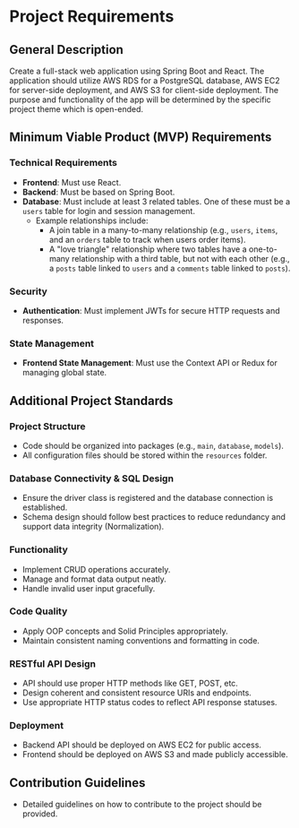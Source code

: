 # Project Requirements

## General Description
Create a full-stack web application using Spring Boot and React. The application should utilize AWS RDS for a PostgreSQL database, AWS EC2 for server-side deployment, and AWS S3 for client-side deployment. The purpose and functionality of the app will be determined by the specific project theme which is open-ended.

## Minimum Viable Product (MVP) Requirements

### Technical Requirements
- **Frontend**: Must use React.
- **Backend**: Must be based on Spring Boot.
- **Database**: Must include at least 3 related tables. One of these must be a `users` table for login and session management.
  - Example relationships include:
    - A join table in a many-to-many relationship (e.g., `users`, `items`, and an `orders` table to track when users order items).
    - A "love triangle" relationship where two tables have a one-to-many relationship with a third table, but not with each other (e.g., a `posts` table linked to `users` and a `comments` table linked to `posts`).

### Security
- **Authentication**: Must implement JWTs for secure HTTP requests and responses.

### State Management
- **Frontend State Management**: Must use the Context API or Redux for managing global state.

## Additional Project Standards

### Project Structure
- Code should be organized into packages (e.g., `main`, `database`, `models`).
- All configuration files should be stored within the `resources` folder.

### Database Connectivity & SQL Design
- Ensure the driver class is registered and the database connection is established.
- Schema design should follow best practices to reduce redundancy and support data integrity (Normalization).

### Functionality
- Implement CRUD operations accurately.
- Manage and format data output neatly.
- Handle invalid user input gracefully.

### Code Quality
- Apply OOP concepts and Solid Principles appropriately.
- Maintain consistent naming conventions and formatting in code.

### RESTful API Design
- API should use proper HTTP methods like GET, POST, etc.
- Design coherent and consistent resource URIs and endpoints.
- Use appropriate HTTP status codes to reflect API response statuses.

### Deployment
- Backend API should be deployed on AWS EC2 for public access.
- Frontend should be deployed on AWS S3 and made publicly accessible.

## Contribution Guidelines
- Detailed guidelines on how to contribute to the project should be provided.

